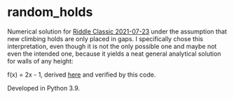 # random_holds
Numerical solution for [Riddle Classic 2021-07-23](https://fivethirtyeight.com/features/can-you-hop-across-the-chessboard/) under the assumption that new climbing holds are only placed in gaps. I specifically chose this interpretation, even though it is not the only possible one and maybe not even the intended one, because it yields a neat general analytical solution for walls of any height:

f(x) = 2x - 1, derived [here](https://docs.google.com/document/d/1DKBAz_7YHERliuiMeoF3Oh33fwhf6QlqN1MYiw5KrMA/edit?usp=sharing) and verified by this code.

Developed in Python 3.9.
